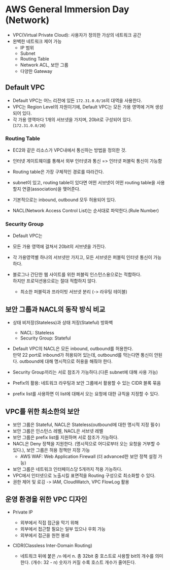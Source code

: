 # AWS General Immersion Day (Network)

- VPC(Virtual Private Cloud): 사용자가 정의한 가상의 네트워크 공간
- 완벽한 네트워크 제어 가능
  - IP 범위
  - Subnet
  - Routing Table
  - Network ACL, 보안 그룹
  - 다양한 Gateway

<h2>Default VPC</h2>

- Default VPC는 어느 리전에 있든 `172.31.0.0/16`의 대역을 사용한다.
- VPC는 Region Level의 자원이기에, Default VPC는 모든 가용 영역에 거쳐 생성되어 있다.
- 각 가용 영역마다 1개의 서브넷을 가지며, 20bit로 구성되어 있다. (`172.31.0.0/20`)

<h3>Routing Table</h3>

- EC2와 같은 리소스가 VPC내에서 통신하는 방법을 정의한 것.

- 인터넷 게이트웨이를 통해서 외부 인터넷과 통신 => 인터넷 퍼블릭 통신이 가능함

- Routing table은 가장 구체적인 경로를 따라간다.
- subnet이 있고, routing table이 있다면 어떤 서브넷이 어떤 routing table을 사용할지 연결(association)을 맺어준다.
- 기본적으로는 inbound, outbound 모두 허용되어 있다.
- NACL(Network Access Control List)는 순서대로 파악한다.(Rule Number)

<h3>Security Group</h3>

- Default VPC는

- 모든 가용 영역에 걸쳐서 20bit의 서브넷을 가진다.
- 각 가용영역별 하나의 서브넷만 가지고, 모든 서브넷은 퍼블릭 인터넷 통신이 가능하다.
- 블로그나 간단한 웹 사이트를 위한 퍼블릭 인스턴스용으로는 적합하다.  
  하지만 프로덕션용으로는 절대 적합하지 않다.

  - 최소한 퍼블릭과 프라이빗 서브넷 분리 (-> 라우팅 테이블)

<h2>보안 그룹과 NACL의 동작 방식 비교</h2>

- 상태 비저장(Stateless)과 상태 저장(Stateful) 방화벽

  - NACL: Stateless
  - Security Group: Stateful

- Default VPC의 NACL은 모든 inbound, outbound를 허용한다.  
  만약 22 port로 inbound가 허용되어 있는데, outbound를 막는다면 통신이 안된다.
  outbound에 대해 명시적으로 허용을 해줘야 한다.

- Security Group끼리는 서로 참조가 가능하다.(다른 subnet에 대해 사용 가능)

- Prefix의 활용: 네트워크 라우팅과 보안 그룹에서 활용할 수 있는 CIDR 블록 묶음
- prefix list를 사용하면 이 list에 대해서 오는 요청에 대한 규칙을 지정할 수 있다.

<h2>VPC를 위한 최소한의 보안</h2>

- 보안 그룹은 Stateful, NACL은 Stateless(outbound에 대한 명시적 지정 필수)
- 보안 그룹은 인스턴스 레벨, NACL은 서브넷 레벨
- 보안 그룹은 prefix list를 지원하며 서로 참조가 가능하다.
- NACL은 Deny 정책을 지원한다. (명시적으로 어디로부터 오는 요청을 거부할 수 있다.), 보안 그룹은 허용 정책만 지정 가능
  - AWS WAF: Web Application Firewall (더 advanced한 보안 정책 설정 가능)
- 보안 그룹은 네트워크 인터페이스당 5개까지 적용 가능하다.
- VPC에서 인터넷으로 노출시킬 표면적을 Routing 구성으로 최소화할 수 있다.
- 권한 제어 및 로깅 -> IAM, CloudWatch, VPC FlowLog 활용

<h2>운영 환경을 위한 VPC 디자인</h2>

- Private IP

  - 외부에서 직접 접근을 막기 위해
  - 외부에서 접근할 필요는 일부 있으나 우회 가능
  - 외부에서 접근을 원천 봉쇄

- CIDR(Classless Inter-Domain Routing)
  - 네트워크 뒤에 붙은 `/n` 에서 n. 총 32bit 중 호스트로 사용할 bit의 개수를 의미한다. (개수: 32 - n)
    숫자가 커질 수록 호스트 개수가 줄어든다.

<h2></h2>

<h2></h2>

<h2></h2>
